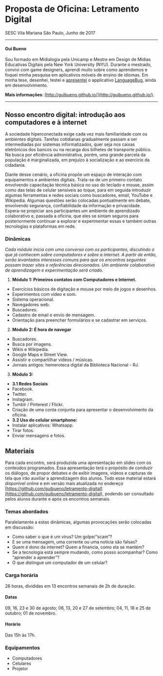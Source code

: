 # Proposta de Oficina: Letramento Digital

SESC Vila Mariana 
São Paulo, Junho de 2017

---

#### Gui Bueno

Sou formado em Midialogia pela Unicamp e Mestre em Design de Mídias Educativas Digitais pela New York University (NYU). Durante o mestrado, convivi com game designers, aprendi muito sobre como aprendemos e foquei minha pesquisa em aplicativos móveis de ensino de idiomas. Em minha tese, desenhei, testei e [apresentei](https://www.youtube.com/watch?v=DGmgGfFZpQo) o applicativo [LanguageBug](http://languagebug.org/), ainda em desenvolvimento. 

**Mais informações**: [http://guibueno.github.io/](http://guibueno.github.io/).

---

## Nosso encontro digital: introdução aos computadores e à internet

A sociedade hiperconectada exige cada vez mais familiaridade com os ambientes digitais. Tarefas cotidianas gradualmente passam a ser intermediadas por sistemas informatizados, quer seja nos caixas eletrônicos dos bancos ou na recarga dos bilhetes de transporte público. Na busca por eficiência administrativa, porém, uma grande parcela da população é marginalizada, em prejuízo à socialização e ao exercício da cidadania. 

Diante desse cenário, a oficina propõe um espaço de interação com equipamentos e ambientes digitais. Trata-se de um primeiro contato envolvendo capacitação técnica básica no uso do teclado e mouse, assim como das telas de celular sensíveis ao toque, para em seguida introduzir algumas ferramentas e redes sociais como buscadores, email, YouTube e Wikipedia. Algumas questões serão colocadas pontualmente em debate, envolvendo segurança, confiabilidade da informação e privacidade. Espera-se propiciar aos participantes um ambiente de aprendizado colaborativo e, passada a oficina, que eles se sintam seguros para posteriormente continuar a explorar e experimentar essas e também outras tecnologias e plataformas em rede.

### Dinâmicas
*Cada módulo inicia com uma conversa com os participantes, discutindo o que já conhecem sobre computadores e sobre a internet. A partir de então, serão levantados interesses comuns para que os encontros seguintes possam trazer sites e referências direcionados. Um ambiente colaborativo de aprendizagem e experimentação será criado.*

1. **Módulo 1: Primeiros contatos com Computadores e Internet.**
- Exercícios básicos de digitação e mouse por meio de jogos e desenhos.
- Experimentos com vídeo e som.
- Sistema operacional.
- Navegadores web.
- Buscadores.
- Cadastro de email e envio de mensagem.
- Orientação para preencher formulários e se cadastrar em serviços.

2. **Módulo 2: É hora de navegar**
* Buscadores.
* Busca por imagens.
* Wikis e Wikipedia.
* Google Maps e Street View.
* Assistir e compartilhar vídeos / músicas.
* Jornais antigos: hemeroteca digital da Biblioteca Nacional - RJ.

3. **Módulo 3:**
 
* **3.1 Redes Sociais**
* Facebook.
* Twitter.
* Instagram.
* Tumblr / Pinterest / Flickr.
* Criação de uma conta conjunta para apresentar o desenvolvimento da oficina.
* **3.2 Uso do celular smartphone:**
* Instalar aplicativos: Whatsapp.
* Tirar fotos.
* Enviar mensagens e fotos.

## Materiais

Para cada encontro, será produzida uma apresentação em slides com os conteúdos programados. Essa apresentação terá o propósito de conduzir os diálogos, de propor debates e de exibir imagens, vídeos e capturas de tela que irão auxiliar a aprendizagem dos alunos. Todo esse material estará disponível online e em versão mais atualizada no endereço [https://github.com/guibueno/letramento-digital](https://github.com/guibueno/letramento-digital), podendo ser consultado pelos alunos durante e após os encontros semanais.

### Temas abordados
Paralelamente a estas dinâmicas, algumas provocações serão colocadas em discussão:

* Como saber o que é um vírus? Um golpe/“scam”?
* E se uma mensagem, uma corrente ou uma notícia são falsas?
* Quem é dono da internet? Quem a financia, como ela se mantém?
* Se a tecnologia está sempre mudando, como posso acompanhar? Como “aprender a aprender”?
* O que distingue um computador de um celular?
 
### Carga horária

26 horas, divididas em 13 encontros semanais de 2h de duração.

#### Datas
09, 16, 23 e 30 de agosto;
06, 13, 20 e 27 de setembro;
04, 11, 18 e 25 de outubro;
01 de novembro.

#### Horário
Das 15h às 17h.

### Equipamentos
- Computadores
- Celulares
- Projetor